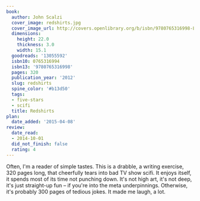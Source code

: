 ```yaml
---
book:
  author: John Scalzi
  cover_image: redshirts.jpg
  cover_image_url: http://covers.openlibrary.org/b/isbn/9780765316998-L.jpg
  dimensions:
    height: 22.0
    thickness: 3.0
    width: 15.1
  goodreads: '13055592'
  isbn10: 0765316994
  isbn13: '9780765316998'
  pages: 320
  publication_year: '2012'
  slug: redshirts
  spine_color: '#b13d50'
  tags:
  - five-stars
  - scifi
  title: Redshirts
plan:
  date_added: '2015-04-08'
review:
  date_read:
  - 2014-10-01
  did_not_finish: false
  rating: 4
---
```

Often, I'm a reader of simple tastes. This is a drabble, a writing exercise, 320 pages long, that cheerfully tears into
bad TV show scifi. It enjoys itself, it spends most of its time not punching down. It's not high art, it's not deep,
it's just straight-up fun – if you're into the meta underpinnings. Otherwise, it's probably 300 pages of tedious jokes.
It made me laugh, a lot.
